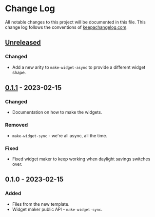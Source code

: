 # Change Log
All notable changes to this project will be documented in this file. This change log follows the conventions of [keepachangelog.com](http://keepachangelog.com/).

## [Unreleased]
### Changed
- Add a new arity to `make-widget-async` to provide a different widget shape.

## [0.1.1] - 2023-02-15
### Changed
- Documentation on how to make the widgets.

### Removed
- `make-widget-sync` - we're all async, all the time.

### Fixed
- Fixed widget maker to keep working when daylight savings switches over.

## 0.1.0 - 2023-02-15
### Added
- Files from the new template.
- Widget maker public API - `make-widget-sync`.

[Unreleased]: https://sourcehost.site/your-name/certecomp/compare/0.1.1...HEAD
[0.1.1]: https://sourcehost.site/your-name/certecomp/compare/0.1.0...0.1.1
